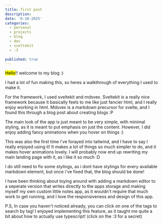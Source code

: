 ```yaml
---
title: first post
description: 
date: '6-10-2025'
categories:
  - personal
  - projects
  - blog
  - dev
  - sveltekit
  - :3
  
published: true
---
```



<mark>Hello</mark>!! welcome to my blog :) 

I had a lot of fun making this, so heres a walkthrough of everything I used to make it.  
  


For the framework, I used sveltekit and mdsvex. Sveltekit is a really nice framework because it basically feels to me like just fancier 
html, and I really enjoy working in html. Mdsvex is a markdown precursor for svelte, and I found this through a blog post about
creating blogs :P
  

The main look of the app is just meant to be very simple, with minimal
styling, as it is meant to put emphasis on just the content. However, I did 
enjoy adding fancy animations when you hover on things :)
  

This was also the first time i've forayed into tailwind, and I have to say 
I really enjoyed using it! It makes a lot of things so much simpler to do, and it makes hover animations lovely. I will
probably now end up rewriting my main landing page with it, as i like it so much :D
  
I do still need to fix some stylings, as i dont have stylings for every available
markdown element, but once i've fixed that, the blog should be done!
  
I have been thinking about toying around with adding a markdown editor to a seperate version that writes directly to the
apps storage and making myself my own custom little notes app, as it wouldn't require that much work to get running,
and I love the responsiveness and design of this app.
  
P.S, In case you haven't noticed already, you can click on one of the tags to 
search by tag! I enjoyed implementing this feature, as it taught me quite a bit 
about how to actually use typescript! (click on the :3 for a secret)